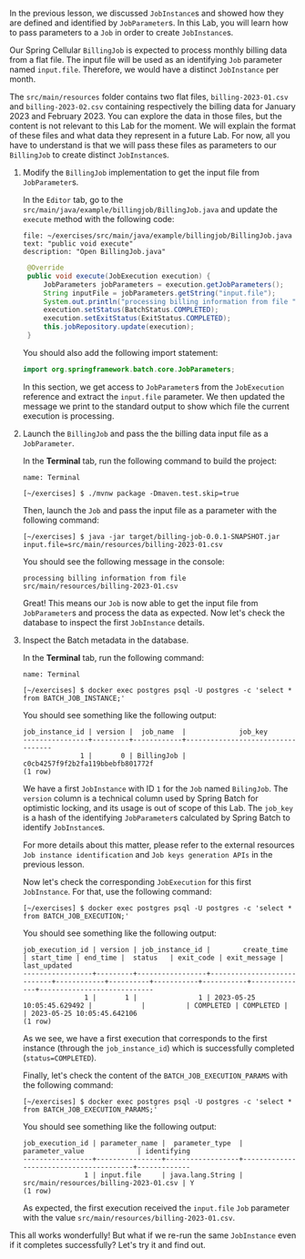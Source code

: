 In the previous lesson, we discussed `JobInstance`s and showed how they are defined and identified by `JobParameter`s.
In this Lab, you will learn how to pass parameters to a `Job` in order to create `JobInstance`s.

Our Spring Cellular `BillingJob` is expected to process monthly billing data from a flat file.
The input file will be used as an identifying `Job` parameter named `input.file`. Therefore, we would have a distinct `JobInstance` per month.

The `src/main/resources` folder contains two flat files, `billing-2023-01.csv` and `billing-2023-02.csv` containing respectively the billing data for January 2023 and February 2023.
You can explore the data in those files, but the content is not relevant to this Lab for the moment. We will explain the format of these files and what data they represent in a future Lab.
For now, all you have to understand is that we will pass these files as parameters to our `BillingJob` to create distinct `JobInstance`s.

1. Modify the `BillingJob` implementation to get the input file from `JobParameter`s.

   In the `Editor` tab, go to the `src/main/java/example/billingjob/BillingJob.java` and update the `execute` method with the following code:

   ```editor:select-matching-text
   file: ~/exercises/src/main/java/example/billingjob/BillingJob.java
   text: "public void execute"
   description: "Open BillingJob.java"
   ```

   ```java
    @Override
    public void execute(JobExecution execution) {
        JobParameters jobParameters = execution.getJobParameters();
        String inputFile = jobParameters.getString("input.file");
        System.out.println("processing billing information from file " + inputFile);
        execution.setStatus(BatchStatus.COMPLETED);
        execution.setExitStatus(ExitStatus.COMPLETED);
        this.jobRepository.update(execution);
    }
   ```

   You should also add the following import statement:

   ```java
   import org.springframework.batch.core.JobParameters;
   ```

   In this section, we get access to `JobParameter`s from the `JobExecution` reference and extract the `input.file` parameter. We then updated the message we print to the standard output to show which file the current execution is processing.

2. Launch the `BillingJob` and pass the the billing data input file as a `JobParameter`.

   In the **Terminal** tab, run the following command to build the project:

   ```dashboard:open-dashboard
   name: Terminal
   ```

   ```shell
   [~/exercises] $ ./mvnw package -Dmaven.test.skip=true
   ```

   Then, launch the `Job` and pass the input file as a parameter with the following command:

   ```shell
   [~/exercises] $ java -jar target/billing-job-0.0.1-SNAPSHOT.jar input.file=src/main/resources/billing-2023-01.csv
   ```

   You should see the following message in the console:

   ```shell
   processing billing information from file src/main/resources/billing-2023-01.csv
   ```

   Great! This means our `Job` is now able to get the input file from `JobParameter`s and process the data as expected. Now let's check the database to inspect the first `JobInstance` details.

3. Inspect the Batch metadata in the database.

   In the **Terminal** tab, run the following command:

   ```dashboard:open-dashboard
   name: Terminal
   ```

   ```shell
   [~/exercises] $ docker exec postgres psql -U postgres -c 'select * from BATCH_JOB_INSTANCE;'
   ```

   You should see something like the following output:

   ```shell
   job_instance_id | version |  job_name  |             job_key
   ----------------+---------+------------+----------------------------------
                 1 |       0 | BillingJob | c0cb4257f9f2b2fa119bbebfb801772f
   (1 row)
   ```

   We have a first `JobInstance` with ID `1` for the `Job` named `BilingJob`.
   The `version` column is a technical column used by Spring Batch for optimistic locking, and its usage is out of scope of this Lab.
   The `job_key` is a hash of the identifying `JobParameter`s calculated by Spring Batch to identify `JobInstance`s.

   For more details about this matter, please refer to the external resources `Job instance identification` and `Job keys generation APIs` in the previous lesson.

   Now let's check the corresponding `JobExecution` for this first `JobInstance`. For that, use the following command:

   ```shell
   [~/exercises] $ docker exec postgres psql -U postgres -c 'select * from BATCH_JOB_EXECUTION;'
   ```

   You should see something like the following output:

   ```shell
   job_execution_id | version | job_instance_id |        create_time         | start_time | end_time |  status   | exit_code | exit_message |        last_updated
   -----------------+---------+-----------------+----------------------------+------------+----------+-----------+-----------+--------------+----------------------------
                  1 |       1 |               1 | 2023-05-25 10:05:45.629492 |            |          | COMPLETED | COMPLETED |              | 2023-05-25 10:05:45.642106
   (1 row)
   ```

   As we see, we have a first execution that corresponds to the first instance (through the `job_instance_id`) which is successfully completed (`status=COMPLETED`).

   Finally, let's check the content of the `BATCH_JOB_EXECUTION_PARAMS` with the following command:

   ```shell
   [~/exercises] $ docker exec postgres psql -U postgres -c 'select * from BATCH_JOB_EXECUTION_PARAMS;'
   ```

   You should see something like the following output:

   ```shell
   job_execution_id | parameter_name |  parameter_type  |            parameter_value             | identifying
   -----------------+----------------+------------------+----------------------------------------+-------------
                  1 | input.file     | java.lang.String | src/main/resources/billing-2023-01.csv | Y
   (1 row)
   ```

   As expected, the first execution received the `input.file` `Job` parameter with the value `src/main/resources/billing-2023-01.csv`.

This all works wonderfully! But what if we re-run the same `JobInstance` even if it completes successfully? Let's try it and find out.
